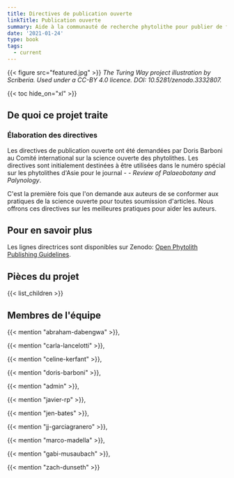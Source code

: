 ```yaml
---
title: Directives de publication ouverte
linkTitle: Publication ouverte
summary: Aide à la communauté de recherche phytolithe pour publier de façon plus ouverte et plus FAIR.
date: '2021-01-24'
type: book
tags:
  - current
---
```


{{< figure src="featured.jpg" >}}
*The Turing Way project illustration by Scriberia. Used under a CC-BY 4.0 licence. DOI: 10.5281/zenodo.3332807.*

{{< toc hide_on="xl" >}}

## De quoi ce projet traite

### Élaboration des directives

Les directives de publication ouverte ont été demandées par Doris Barboni au Comité international sur la science ouverte des phytolithes. Les directives sont initialement destinées à être utilisées dans le numéro spécial sur les phytolithes d'Asie pour le journal -  - *Review of Palaeobotany and Palynology*. 

C'est la première fois que l'on demande aux auteurs de se conformer aux pratiques de la science ouverte pour toutes soumission d'articles. Nous offrons ces directives sur les meilleures pratiques pour aider les auteurs.  

## Pour en savoir plus

Les lignes directrices sont disponibles sur Zenodo: [Open Phytolith Publishing Guidelines](https://doi.org/10.5281/zenodo.6803489). 

## Pièces du projet

{{< list_children >}}

## Membres de l'équipe

{{< mention "abraham-dabengwa" >}},

{{< mention "carla-lancelotti" >}},

{{< mention "celine-kerfant" >}},

{{< mention "doris-barboni" >}},

{{< mention "admin" >}},

{{< mention "javier-rp" >}},

{{< mention "jen-bates" >}},

{{< mention "jj-garciagranero" >}},

{{< mention "marco-madella" >}},

{{< mention "gabi-musaubach" >}},

{{< mention "zach-dunseth" >}}

